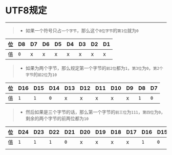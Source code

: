 # []()UTF8规定
---
>* 如果一个符号只占`一个字节`，那么这个`8位字节`的`第1位`就为`0`

位|D8|D7|D6|D5|D4|D3|D2|D1
-|-|-|-|-|-|-|-|-
值|`0`|x|x|x|x|x|x|x


>* 如果为两个字节，那么规定第一个字节的`前2位`都为`1`，`第3位`为`0`，`第2个字节`的`前2位`为`10`

位|D16|D15|D14|D13|D12|D11|D10|D9|D8|D7|
-|-|-|-|-|-|-|-|-|-|-
值|`1`|`1`|`0`|x|x|x|x|x|`1`|`0`

>* 然后如果是三个字节的话，那么第一个字节的`前三位`为`111`，`第四位`为`0`，剩余的两个字节的前两位都为`10`

位|D24|D23|D22|D21|D20|D19|D18|D17|D16|D15|D14|D13|D12|D11|D10|D9|D8|D7
-|-|-|-|-|-|-|-|-|-|-|-|-|-|-|-|-|-|-
值|`1`|`1`|`1`|`0`|x|x|x|x|`1`|`0`|x|x|x|x|x|x|`1`|`0`
||||||||||||||||||||||||-


<!-- 

总结|D24|D23|D22|D21|D20|D19|D18|D17|D16|D15|D14|D13|D12|D11|D10|D9|D8|D7|D6|D5|D4|D3|D2|D1
-|-|-|-|-|-|-|-|-|-|-|-|-|-|-|-|-|-|-|-|-|-|-|-|-
1个字节|x|x|x|x|x|x|x|x|x|x|x|x|x|x|x|x|`0`|x|x|x|x|x|x|x
2个字节|x|x|x|x|x|x|x|x|`1`|`1`|`0`|x|x|x|x|x|`1`|`0`|x|x|x|x|x|x
3个字节|`1`|`1`|`1`|`0`|x|x|`0`|`0`|x|x|x|x|x|x|x|x|x|x|x|x|x|x|x|x

 -->
